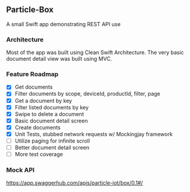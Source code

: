 ## Particle-Box
A small Swift app demonstrating REST API use

### Architecture
Most of the app was built using Clean Swift Architecture. The very basic document detail view was built using MVC.

### Feature Roadmap
- [x] Get documents
- [x] Filter documents by scope, deviceId, productId, filter, page
- [x] Get a document by key
- [x] Filter listed documents by key
- [x] Swipe to delete a document
- [x] Basic document detail screen
- [x] Create documents
- [x] Unit Tests, stubbed network requests w/ Mockingjay framework
- [ ] Utilize paging for infinite scroll
- [ ] Better document detail screen
- [ ] More test coverage

### Mock API
https://app.swaggerhub.com/apis/particle-iot/box/0.1#/
